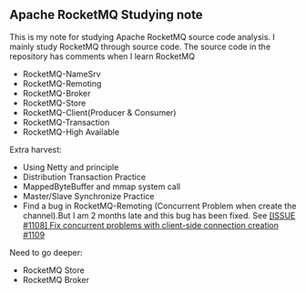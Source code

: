 ## Apache RocketMQ Studying note

This is my note for studying Apache RocketMQ source code analysis. I mainly study RocketMQ through source code.
The source code in the repository has comments when I learn RocketMQ

* RocketMQ-NameSrv
* RocketMQ-Remoting
* RocketMQ-Broker
* RocketMQ-Store
* RocketMQ-Client(Producer & Consumer)
* RocketMQ-Transaction
* RocketMQ-High Available

Extra harvest:
* Using Netty and principle
* Distribution Transaction Practice
* MappedByteBuffer and mmap system call
* Master/Slave Synchronize Practice
* Find a bug in RocketMQ-Remoting (Concurrent Problem when create the channel).But I am 2 months late and this bug has been fixed. See [[ISSUE #1108] Fix concurrent problems with client-side connection creation #1109](https://github.com/apache/rocketmq/pull/1109)


Need to go deeper:
* RocketMQ Store
* RocketMQ Broker